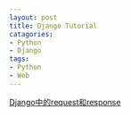 ```yaml
---
layout: post
title: Django Tutorial
catagories:
- Python
- Django
tags:
- Python
- Web
---
```



[Django中的request和response](http://my.oschina.net/shniu/blog/205634)





